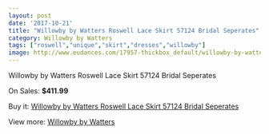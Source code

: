 ```yaml
---
layout: post
date: '2017-10-21'
title: "Willowby by Watters Roswell Lace Skirt 57124 Bridal Seperates"
category: Willowby by Watters
tags: ["roswell","unique","skirt","dresses","willowby"]
image: http://www.eudances.com/17957-thickbox_default/willowby-by-watters-roswell-lace-skirt-57124-bridal-seperates.jpg
---
```

Willowby by Watters Roswell Lace Skirt 57124 Bridal Seperates

On Sales: **$411.99**
<a href="https://www.eudances.com/en/willowby-by-watters/5214-willowby-by-watters-roswell-lace-skirt-57124-bridal-seperates.html"><amp-img layout="responsive" width="600" height="600" src="//www.eudances.com/17957-thickbox_default/willowby-by-watters-roswell-lace-skirt-57124-bridal-seperates.jpg" alt="Willowby by Watters Roswell Lace Skirt 57124 Bridal Seperates 0" /></a>
<a href="https://www.eudances.com/en/willowby-by-watters/5214-willowby-by-watters-roswell-lace-skirt-57124-bridal-seperates.html"><amp-img layout="responsive" width="600" height="600" src="//www.eudances.com/17963-thickbox_default/willowby-by-watters-roswell-lace-skirt-57124-bridal-seperates.jpg" alt="Willowby by Watters Roswell Lace Skirt 57124 Bridal Seperates 1" /></a>
<a href="https://www.eudances.com/en/willowby-by-watters/5214-willowby-by-watters-roswell-lace-skirt-57124-bridal-seperates.html"><amp-img layout="responsive" width="600" height="600" src="//www.eudances.com/17962-thickbox_default/willowby-by-watters-roswell-lace-skirt-57124-bridal-seperates.jpg" alt="Willowby by Watters Roswell Lace Skirt 57124 Bridal Seperates 2" /></a>
<a href="https://www.eudances.com/en/willowby-by-watters/5214-willowby-by-watters-roswell-lace-skirt-57124-bridal-seperates.html"><amp-img layout="responsive" width="600" height="600" src="//www.eudances.com/17961-thickbox_default/willowby-by-watters-roswell-lace-skirt-57124-bridal-seperates.jpg" alt="Willowby by Watters Roswell Lace Skirt 57124 Bridal Seperates 3" /></a>
<a href="https://www.eudances.com/en/willowby-by-watters/5214-willowby-by-watters-roswell-lace-skirt-57124-bridal-seperates.html"><amp-img layout="responsive" width="600" height="600" src="//www.eudances.com/17960-thickbox_default/willowby-by-watters-roswell-lace-skirt-57124-bridal-seperates.jpg" alt="Willowby by Watters Roswell Lace Skirt 57124 Bridal Seperates 4" /></a>
<a href="https://www.eudances.com/en/willowby-by-watters/5214-willowby-by-watters-roswell-lace-skirt-57124-bridal-seperates.html"><amp-img layout="responsive" width="600" height="600" src="//www.eudances.com/17959-thickbox_default/willowby-by-watters-roswell-lace-skirt-57124-bridal-seperates.jpg" alt="Willowby by Watters Roswell Lace Skirt 57124 Bridal Seperates 5" /></a>
<a href="https://www.eudances.com/en/willowby-by-watters/5214-willowby-by-watters-roswell-lace-skirt-57124-bridal-seperates.html"><amp-img layout="responsive" width="600" height="600" src="//www.eudances.com/17958-thickbox_default/willowby-by-watters-roswell-lace-skirt-57124-bridal-seperates.jpg" alt="Willowby by Watters Roswell Lace Skirt 57124 Bridal Seperates 6" /></a>

Buy it: [Willowby by Watters Roswell Lace Skirt 57124 Bridal Seperates](https://www.eudances.com/en/willowby-by-watters/5214-willowby-by-watters-roswell-lace-skirt-57124-bridal-seperates.html "Willowby by Watters Roswell Lace Skirt 57124 Bridal Seperates")

View more: [Willowby by Watters](https://www.eudances.com/en/48-willowby-by-watters "Willowby by Watters")